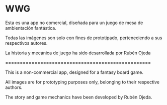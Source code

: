 # WWG

Esta es una app no comercial, diseñada para un juego de mesa de ambientación fantástica.

Todas las imágenes son solo con fines de prototipado, perteneciendo a sus respectivos autores.

La historia y mecánica de juego ha sido desarrollada por Rubén Ojeda


==================================================

This is a non-commercial app, designed for a fantasy board game.

All images are for prototyping purposes only, belonging to their respective authors.

The story and game mechanics have been developed by Rubén Ojeda.
